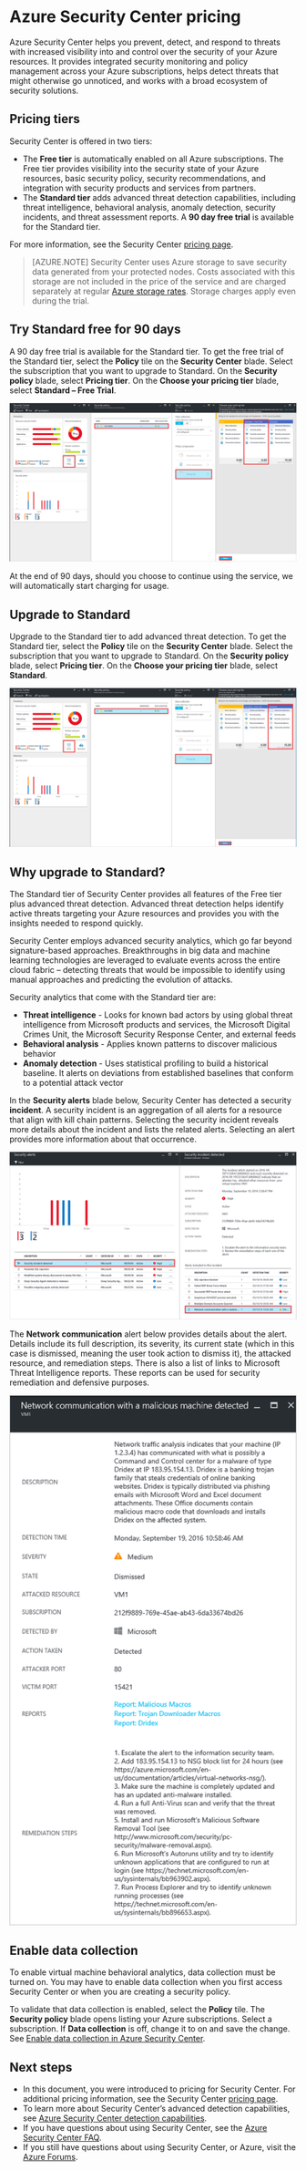 <properties
   pageTitle="Security Center pricing | Microsoft Azure"
   description="This article provides information on pricing for Azure Security Center."
   services="security-center"
   documentationCenter="na"
   authors="TerryLanfear"
   manager="MBaldwin"
   editor=""/>

<tags
   ms.service="security-center"
   ms.devlang="na"
   ms.topic="article"
   ms.tgt_pltfrm="na"
   ms.workload="na"
   ms.date="10/12/2016"
   ms.author="terrylan"/>

# Azure Security Center pricing

Azure Security Center helps you prevent, detect, and respond to threats with increased visibility into and control over the security of your Azure resources. It provides integrated security monitoring and policy management across your Azure subscriptions, helps detect threats that might otherwise go unnoticed, and works with a broad ecosystem of security solutions.

## Pricing tiers

Security Center is offered in two tiers:

- The **Free tier** is automatically enabled on all Azure subscriptions. The Free tier provides visibility into the security state of your Azure resources, basic security policy, security recommendations, and integration with security products and services from partners.
- The **Standard tier** adds advanced threat detection capabilities, including threat intelligence, behavioral analysis, anomaly detection, security incidents, and threat assessment reports. A **90 day free trial** is available for the Standard tier.

For more information, see the Security Center [pricing page](https://azure.microsoft.com/pricing/details/security-center/).

> [AZURE.NOTE] Security Center uses Azure storage to save security data generated from your protected nodes. Costs associated with this storage are not included in the price of the service and are charged separately at regular [Azure storage rates](https://azure.microsoft.com/pricing/details/storage/blobs/). Storage charges apply even during the trial.

## Try Standard free for 90 days

A 90 day free trial is available for the Standard tier. To get the free trial of the Standard tier, select the **Policy** tile on the **Security Center** blade. Select the subscription that you want to upgrade to Standard. On the **Security policy** blade, select **Pricing tier**. On the **Choose your pricing tier** blade, select **Standard – Free Trial**.

![Free trial][1]

At the end of 90 days, should you choose to continue using the service, we will automatically start charging for usage.

## Upgrade to Standard

Upgrade to the Standard tier to add advanced threat detection. To get the Standard tier, select the **Policy** tile on the **Security Center** blade. Select the subscription that you want to upgrade to Standard. On the **Security policy** blade, select **Pricing tier**. On the **Choose your pricing tier** blade, select **Standard**.

![Standard tier][2]

## Why upgrade to Standard?

The Standard tier of Security Center provides all features of the Free tier plus advanced threat detection. Advanced threat detection helps identify active threats targeting your Azure resources and provides you with the insights needed to respond quickly.

Security Center employs advanced security analytics, which go far beyond signature-based approaches. Breakthroughs in big data and machine learning technologies are leveraged to evaluate events across the entire cloud fabric – detecting threats that would be impossible to identify using manual approaches and predicting the evolution of attacks.

Security analytics that come with the Standard tier are:

- **Threat intelligence** - Looks for known bad actors by using global threat intelligence from Microsoft products and services, the Microsoft Digital Crimes Unit, the Microsoft Security Response Center, and external feeds
- **Behavioral analysis** - Applies known patterns to discover malicious behavior
- **Anomaly detection** - Uses statistical profiling to build a historical baseline. It alerts on deviations from established baselines that conform to a potential attack vector

In the **Security alerts** blade below, Security Center has detected a security **incident**. A security incident is an aggregation of all alerts for a resource that align with kill chain patterns. Selecting the security incident reveals more details about the incident and lists the related alerts. Selecting an alert provides more information about that occurrence.

![Security incident][3]

The **Network communication** alert below provides details about the alert. Details include its full description, its severity, its current state (which in this case is dismissed, meaning the user took action to dismiss it), the attacked resource, and remediation steps. There is also a list of links to Microsoft Threat Intelligence reports. These reports can be used for security remediation and defensive purposes.

![Security alert details][4]

## Enable data collection

To enable virtual machine behavioral analytics, data collection must be turned on. You may have to enable data collection when you first access Security Center or when you are creating a security policy.

To validate that data collection is enabled, select the **Policy** tile. The **Security policy** blade opens listing your Azure subscriptions. Select a subscription. If **Data collection** is off, change it to on and save the change. See [Enable data collection in Azure Security Center](security-center-enable-data-collection.md).

## Next steps

- In this document, you were introduced to pricing for Security Center. For additional pricing information, see the Security Center [pricing page](https://azure.microsoft.com/pricing/details/security-center/).
- To learn more about Security Center’s advanced detection capabilities, see [Azure Security Center detection capabilities](security-center-detection-capabilities.md).
- If you have questions about using Security Center, see the [Azure Security Center FAQ](security-center-faq.md).
- If you still have questions about using Security Center, or Azure, visit the [Azure Forums](https://social.msdn.microsoft.com/Forums/home?forum=AzureSecurityCenter&filter=alltypes&sort=lastpostdesc).

<!--Image references-->
[1]: ./media/security-center-pricing/free-trial.png
[2]: ./media/security-center-pricing/standard.png
[3]: ./media/security-center-pricing/incident.png
[4]: ./media/security-center-pricing/network-alert.png
